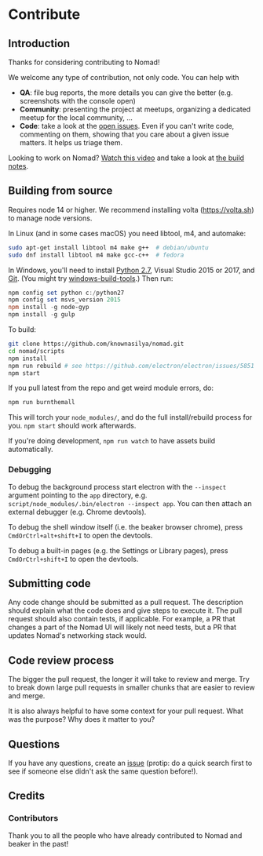 # Contribute

## Introduction

Thanks for considering contributing to Nomad!

We welcome any type of contribution, not only code. You can help with

- **QA**: file bug reports, the more details you can give the better (e.g. screenshots with the console open)
- **Community**: presenting the project at meetups, organizing a dedicated meetup for the local community, ...
- **Code**: take a look at the [open issues](https://github.com/knownasilya/nomad/issues). Even if you can't write code, commenting on them, showing that you care about a given issue matters. It helps us triage them.

Looking to work on Nomad? [Watch this video](https://www.youtube.com/watch?v=YuE9OO-ZDYo) and take a look at [the build notes](./build-notes.md).

## Building from source

Requires node 14 or higher. We recommend installing volta (https://volta.sh) to manage node versions.

In Linux (and in some cases macOS) you need libtool, m4, and automake:

```bash
sudo apt-get install libtool m4 make g++  # debian/ubuntu
sudo dnf install libtool m4 make gcc-c++  # fedora
```

In Windows, you'll need to install [Python 2.7](https://www.python.org/downloads/release/python-2711/), Visual Studio 2015 or 2017, and [Git](https://git-scm.com/download/win). (You might try [windows-build-tools](https://www.npmjs.com/package/windows-build-tools).) Then run:

```powershell
npm config set python c:/python27
npm config set msvs_version 2015
npm install -g node-gyp
npm install -g gulp
```

To build:

```bash
git clone https://github.com/knownasilya/nomad.git
cd nomad/scripts
npm install
npm run rebuild # see https://github.com/electron/electron/issues/5851
npm start
```

If you pull latest from the repo and get weird module errors, do:

```bash
npm run burnthemall
```

This will torch your `node_modules/`, and do the full install/rebuild process for you.
`npm start` should work afterwards.

If you're doing development, `npm run watch` to have assets build automatically.

### Debugging

To debug the background process start electron with the `--inspect` argument pointing to the `app` directory, e.g. `script/node_modules/.bin/electron --inspect app`. You can then attach an external debugger (e.g. Chrome devtools).

To debug the shell window itself (i.e. the beaker browser chrome), press `CmdOrCtrl+alt+shift+I` to open the devtools.

To debug a built-in pages (e.g. the Settings or Library pages), press `CmdOrCtrl+shift+I` to open the devtools.

## Submitting code

Any code change should be submitted as a pull request. The description should explain what the code does and give steps to execute it. The pull request should also contain tests, if applicable. For example, a PR that changes a part of the Nomad UI will likely not need tests, but a PR that updates Nomad's networking stack would.

## Code review process

The bigger the pull request, the longer it will take to review and merge. Try to break down large pull requests in smaller chunks that are easier to review and merge.

It is also always helpful to have some context for your pull request. What was the purpose? Why does it matter to you?

## Questions

If you have any questions, create an [issue](https://github.com/knownasilya/nomad/issues) (protip: do a quick search first to see if someone else didn't ask the same question before!).

## Credits

### Contributors

Thank you to all the people who have already contributed to Nomad and beaker in the past!

<!-- This `CONTRIBUTING.md` is based on @nayafia's template https://github.com/nayafia/contributing-template -->
